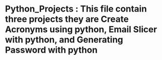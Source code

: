 # Python_Projects : This file contain three projects they are Create Acronyms using python, Email Slicer with python, and Generating Password with python
